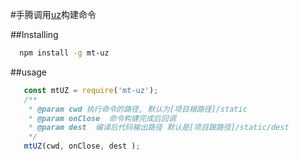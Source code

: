 #手腾调用[uz](https://www.npmjs.com/package/uz)构建命令

##Installing

```sh
  npm install -g mt-uz
```

##usage
```javascript
   const mtUZ = require('mt-uz');
   /**
    * @param cwd 执行命令的路径, 默认为[项目根路径]/static
    * @param onClose  命令构建完成后回调
    * @param dest  编译后代码输出路径 默认是[项目跟路径]/static/dest
    */
   mtUZ(cwd, onClose, dest );
```

